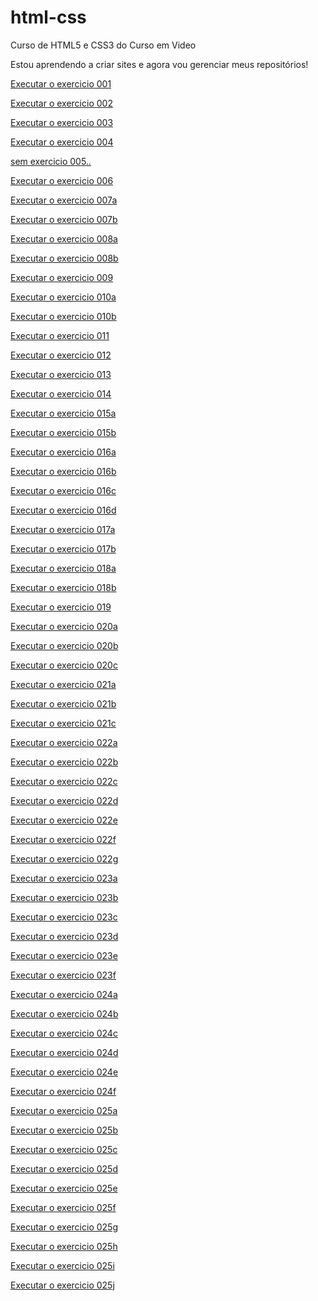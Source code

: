 # html-css
Curso de HTML5 e CSS3 do Curso em Video

Estou aprendendo a criar sites e agora vou gerenciar meus repositórios!

<a href="https://devjoao-victor.github.io/html-css/exercicios/ex001/index.html">Executar o exercicio 001

<a href="https://devjoao-victor.github.io/html-css/exercicios/ex002/index.html">Executar o exercicio 002

<a href="https://devjoao-victor.github.io/html-css/exercicios/ex003/index.html">Executar o exercicio 003

<a href="https://devjoao-victor.github.io/html-css/exercicios/ex004/index.html">Executar o exercicio 004

 sem exercicio 005..

 <a href="https://devjoao-victor.github.io/html-css/exercicios/ex006/index.html">Executar o exercicio 006

 <a href="https://devjoao-victor.github.io/html-css/exercicios/ex007/html4.html">Executar o exercicio 007a

 <a href="https://devjoao-victor.github.io/html-css/exercicios/ex007/html5.html">Executar o exercicio 007b

 <a href="https://devjoao-victor.github.io/html-css/exercicios/ex008/index.html">Executar o exercicio 008a

 <a href="https://devjoao-victor.github.io/html-css/exercicios/ex008b/index.html">Executar o exercicio 008b

 <a href="https://devjoao-victor.github.io/html-css/exercicios/ex009/index.html">Executar o exercicio 009

 <a href="https://devjoao-victor.github.io/html-css/exercicios/ex010/index.html">Executar o exercicio 010a

 <a href="https://devjoao-victor.github.io/html-css/exercicios/ex010/pag002.html">Executar o exercicio 010b

 <a href="https://devjoao-victor.github.io/html-css/exercicios/ex011/index.html">Executar o exercicio 011

 <a href="https://devjoao-victor.github.io/html-css/exercicios/ex012/index.html">Executar o exercicio 012

 <a href="https://devjoao-victor.github.io/html-css/exercicios/ex013/index.html">Executar o exercicio 013

 <a href="https://devjoao-victor.github.io/html-css/exercicios/ex014/index.html">Executar o exercicio 014

 <a href="https://devjoao-victor.github.io/html-css/exercicios/ex015/index.html">Executar o exercicio 015a

 <a href="https://devjoao-victor.github.io/html-css/exercicios/ex015/pagina02.html">Executar o exercicio 015b

 <a href="https://devjoao-victor.github.io/html-css/exercicios/ex016/cor01.html">Executar o exercicio 016a

 <a href="https://devjoao-victor.github.io/html-css/exercicios/ex016/cor02.html">Executar o exercicio 016b

 <a href="https://devjoao-victor.github.io/html-css/exercicios/ex016/cor03.html">Executar o exercicio 016c

 <a href="https://devjoao-victor.github.io/html-css/exercicios/ex016/cor04.html">Executar o exercicio 016d

 <a href="https://devjoao-victor.github.io/html-css/exercicios/ex017/font01.html">Executar o exercicio 017a

 <a href="https://devjoao-victor.github.io/html-css/exercicios/ex017/font02.html">Executar o exercicio 017b

 <a href="https://devjoao-victor.github.io/html-css/exercicios/ex018/font01.html">Executar o exercicio 018a

 <a href="https://devjoao-victor.github.io/html-css/exercicios/ex018/font02.html">Executar o exercicio 018b

 <a href="https://devjoao-victor.github.io/html-css/exercicios/ex019/seletor01.html">Executar o exercicio 019

 <a href="https://devjoao-victor.github.io/html-css/exercicios/ex020/hover.html">Executar o exercicio 020a

 <a href="https://devjoao-victor.github.io/html-css/exercicios/ex020/links.html">Executar o exercicio 020b

 <a href="https://devjoao-victor.github.io/html-css/exercicios/ex020/pseudoclasse.html">Executar o exercicio 020c

 <a href="https://devjoao-victor.github.io/html-css/exercicios/ex021/caixa01.html">Executar o exercicio 021a

 <a href="https://devjoao-victor.github.io/html-css/exercicios/ex021/caixa02.html">Executar o exercicio 021b

 <a href="https://devjoao-victor.github.io/html-css/exercicios/ex021/caixa03.html">Executar o exercicio 021c

 <a href="https://devjoao-victor.github.io/html-css/exercicios/ex022/fundo001.html">Executar o exercicio 022a

 <a href="https://devjoao-victor.github.io/html-css/exercicios/ex022/fundo002.html">Executar o exercicio 022b

 <a href="https://devjoao-victor.github.io/html-css/exercicios/ex022/fundo003.html">Executar o exercicio 022c

 <a href="https://devjoao-victor.github.io/html-css/exercicios/ex022/fundo004.html">Executar o exercicio 022d

 <a href="https://devjoao-victor.github.io/html-css/exercicios/ex022/fundo005.html">Executar o exercicio 022e

 <a href="https://devjoao-victor.github.io/html-css/exercicios/ex022/fundo006.html">Executar o exercicio 022f

 <a href="https://devjoao-victor.github.io/html-css/exercicios/ex022/fundo007.html">Executar o exercicio 022g

 <a href="https://devjoao-victor.github.io/html-css/exercicios/ex023/tabela001.html">Executar o exercicio 023a

 <a href="https://devjoao-victor.github.io/html-css/exercicios/ex023/tabela002.html">Executar o exercicio 023b

 <a href="https://devjoao-victor.github.io/html-css/exercicios/ex023/tabela003.html">Executar o exercicio 023c

 <a href="https://devjoao-victor.github.io/html-css/exercicios/ex023/tabela004.html">Executar o exercicio 023d

 <a href="https://devjoao-victor.github.io/html-css/exercicios/ex023/tabela005.html">Executar o exercicio 023e

 <a href="https://devjoao-victor.github.io/html-css/exercicios/ex023/tabela006.html">Executar o exercicio 023f

 <a href="https://devjoao-victor.github.io/html-css/exercicios/ex024/iframe001.html">Executar o exercicio 024a

 <a href="https://devjoao-victor.github.io/html-css/exercicios/ex024/iframe002.html">Executar o exercicio 024b

 <a href="https://devjoao-victor.github.io/html-css/exercicios/ex024/iframe003.html">Executar o exercicio 024c

 <a href="https://devjoao-victor.github.io/html-css/exercicios/ex024/iframe004.html">Executar o exercicio 024d

 <a href="https://devjoao-victor.github.io/html-css/exercicios/ex024/iframe005.html">Executar o exercicio 024e

 <a href="https://devjoao-victor.github.io/html-css/exercicios/ex024/iframe006.html">Executar o exercicio 024f

 <a href="https://devjoao-victor.github.io/html-css/exercicios/ex025/form001.html">Executar o exercicio 025a

 <a href="https://devjoao-victor.github.io/html-css/exercicios/ex025/form002.html">Executar o exercicio 025b

 <a href="https://devjoao-victor.github.io/html-css/exercicios/ex025/form003.html">Executar o exercicio 025c

 <a href="https://devjoao-victor.github.io/html-css/exercicios/ex025/form004.html">Executar o exercicio 025d

 <a href="https://devjoao-victor.github.io/html-css/exercicios/ex025/form005.html">Executar o exercicio 025e

 <a href="https://devjoao-victor.github.io/html-css/exercicios/ex025/form006.html">Executar o exercicio 025f

 <a href="https://devjoao-victor.github.io/html-css/exercicios/ex025/form007.html">Executar o exercicio 025g

 <a href="https://devjoao-victor.github.io/html-css/exercicios/ex025/form008.html">Executar o exercicio 025h

 <a href="https://devjoao-victor.github.io/html-css/exercicios/ex025/form009.html">Executar o exercicio 025i

 <a href="https://devjoao-victor.github.io/html-css/exercicios/ex025/form0010.html">Executar o exercicio 025j



